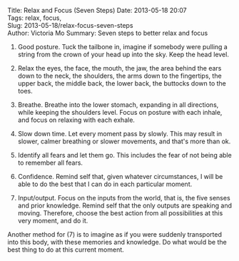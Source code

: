 Title: Relax and Focus (Seven Steps)
Date: 2013-05-18 20:07  
Tags: relax, focus,  
Slug: 2013-05-18/relax-focus-seven-steps  
Author: Victoria Mo
Summary: Seven steps to better relax and focus


1. Good posture. Tuck the tailbone in, imagine if somebody were pulling a string from the crown of your head up into the sky. Keep the head level.

2. Relax the eyes, the face, the mouth, the jaw, the area behind the ears down to the neck, the shoulders, the arms down to the fingertips, the upper back, the middle back, the lower back, the buttocks down to the toes.

3. Breathe. Breathe into the lower stomach, expanding in all directions, while keeping the shoulders level. Focus on posture with each inhale, and focus on relaxing with each exhale.

4. Slow down time. Let every moment pass by slowly. This may result in slower, calmer breathing or slower movements, and that's more than ok.

5. Identify all fears and let them go. This includes the fear of not being able to remember all fears.

6. Confidence. Remind self that, given whatever circumstances, I will be able to do the best that I can do in each particular moment.

7. Input/output. Focus on the inputs from the world, that is, the five senses and prior knowledge. Remind self that the only outputs are speaking and moving. Therefore, choose the best action from all possibilities at this very moment, and do it.

Another method for (7) is to imagine as if you were suddenly transported into this body, with these memories and knowledge. Do what would be the best thing to do at this current moment.